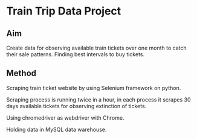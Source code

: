 # Train Trip Data Project

## Aim
Create data for observing available train tickets over one month to catch their sale patterns. Finding best intervals to buy tickets.

## Method
Scraping train ticket website by using Selenium framework on python.

Scraping process is running twice in a hour, in each process it scrapes 30 days available tickets for observing extinction of tickets.

Using chromedriver as webdriver with Chrome.

Holding data in MySQL data warehouse.

